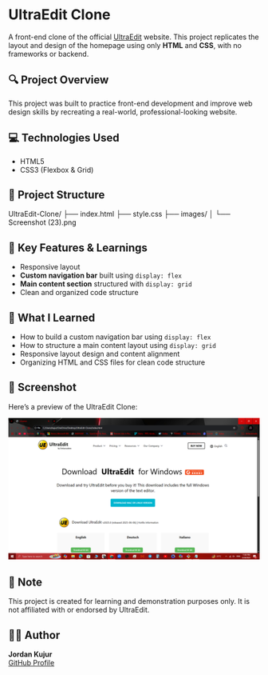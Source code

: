# UltraEdit Clone

A front-end clone of the official [UltraEdit](https://www.ultraedit.com/downloads/ultraedit-download-thank-you/) website. This project replicates the layout and design of the homepage using only **HTML** and **CSS**, with no frameworks or backend.

## 🔍 Project Overview

This project was built to practice front-end development and improve web design skills by recreating a real-world, professional-looking website.

## 💻 Technologies Used

- HTML5
- CSS3 (Flexbox & Grid)

## 📁 Project Structure

UltraEdit-Clone/
├── index.html
├── style.css
├── images/
│ └── Screenshot (23).png


## 🎯 Key Features & Learnings

- Responsive layout
- **Custom navigation bar** built using `display: flex`
- **Main content section** structured with `display: grid`
- Clean and organized code structure

## 🔧 What I Learned

- How to build a custom navigation bar using `display: flex`
- How to structure a main content layout using `display: grid`
- Responsive layout design and content alignment
- Organizing HTML and CSS files for clean code structure

## 📸 Screenshot

Here’s a preview of the UltraEdit Clone:

![Screenshot](./images/Screenshot%20(23).png)

## 📌 Note

This project is created for learning and demonstration purposes only. It is not affiliated with or endorsed by UltraEdit.

## 🙋‍♂️ Author

**Jordan Kujur**  
[GitHub Profile](https://github.com/JordanDevCodes)
